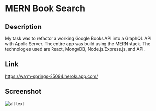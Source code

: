 # MERN Book Search 

## Description
My task was to refactor a working Google Books API into a GraphQL API with Apollo Server. The entire app was build using the MERN stack. The technologies used are React, MongoDB, Node.js/Express.js, and API.

## Link
https://warm-springs-85094.herokuapp.com/

## Screenshot
![alt text](image.jpg)